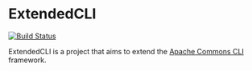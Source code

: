 # ExtendedCLI
[![Build Status](https://travis-ci.org/JPDSousa/ExtendedCLI.svg?branch=master)](https://travis-ci.org/JPDSousa/ExtendedCLI)

ExtendedCLI is a project that aims to extend the [Apache Commons CLI](https://commons.apache.org/proper/commons-cli/) framework.